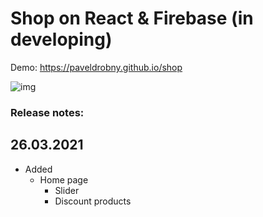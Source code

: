 # Shop on React & Firebase (in developing)

Demo: https://paveldrobny.github.io/shop

![img](https://firebasestorage.googleapis.com/v0/b/personal-24c21.appspot.com/o/Projects%2Fcards_Shop.jpg?alt=media&token=6043eada-3003-4a83-8330-83f14f6ad247)

### Release notes:
## 26.03.2021
* Added
  * Home page
    * Slider 
    * Discount products 
